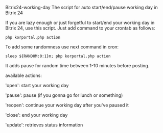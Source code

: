 Bitrix24-working-day
The script for auto start/end/pause working day in Bitrix 24

If you are lazy enough or just forgetful to start/end your working day in Bitrix 24, use this script. Just add command to your crontab as follows:

`php korportal.php action`

To add some randomness use next command in cron:

`sleep ${RANDOM:0:1}m; php korportal.php action`

It adds pause for random time between 1-10 minutes before posting.

available actions:

'open': start your working day

'pause': pause (if you gonna go for lunch or something)

'reopen': continue your working day after you've paused it

'close': end your working day

'update': retrieves status information
